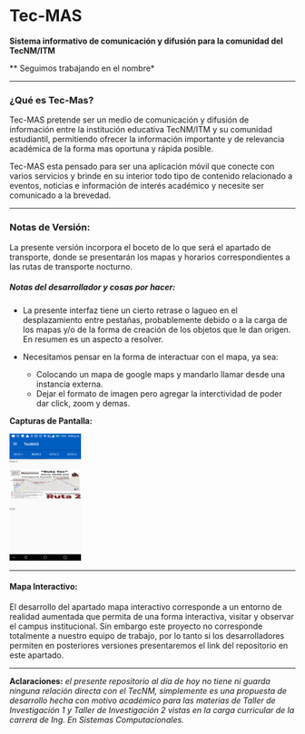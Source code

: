 # Tec-MAS
 **Sistema informativo de comunicación y difusión para la comunidad del TecNM/ITM**

** Seguimos trabajando en el nombre*

-----

### ¿Qué es Tec-Mas?

Tec-MAS pretende ser un medio de comunicación y difusión de información entre la institución educativa TecNM/ITM y su comunidad estudiantil, permitiendo ofrecer la información importante y de relevancia académica de la forma mas oportuna y rápida posible.

Tec-MAS esta pensado para ser una aplicación móvil que conecte con varios servicios y brinde en su interior todo tipo de contenido relacionado a eventos, noticias e información de interés académico y necesite ser comunicado a la brevedad.

-----------

### Notas de Versión:

La presente versión incorpora el boceto de lo que será el apartado de transporte, donde se presentarán los mapas y horarios correspondientes a las rutas de transporte nocturno.

##### Notas del desarrollador y cosas por hacer:

* La presente interfaz tiene un cierto retrase o lagueo en el desplazamiento entre pestañas, probablemente debido o a la carga de los mapas y/o de la forma de creación de los objetos que le dan origen. En resumen es un aspecto a resolver.

* Necesitamos pensar en la forma de interactuar con el mapa, ya sea:

	* Colocando un mapa de google maps y mandarlo llamar desde una instancia externa.
	* Dejar el formato de imagen pero agregar la interctividad de poder dar click, zoom y demas.

**Capturas de Pantalla:**



<img src="READMEFILES/Screenshot_20191015-165954.png" alt="Screenshot_20191015-165954" style="width:25%;" />

-------

#### Mapa Interactivo:

El desarrollo del apartado mapa interactivo corresponde a un entorno de realidad aumentada que permita de una forma interactiva, visitar y observar el campus institucional. Sin embargo este proyecto no corresponde totalmente a nuestro equipo de trabajo, por lo tanto si los desarrolladores permiten en posteriores versiones presentaremos el link del repositorio en este apartado.

-------



**Aclaraciones:** *el presente repositorio al día de hoy no tiene ni guarda ninguna relación directa con el TecNM, simplemente es una propuesta de desarrollo hecha con motivo académico para las materias de Taller de Investigación 1 y Taller de Investigación 2 vistas en la carga curricular de la carrera de Ing. En Sistemas Computacionales.*
